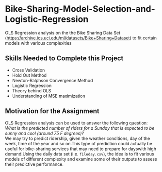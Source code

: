 # Bike-Sharing-Model-Selection-and-Logistic-Regression
OLS Regression analysis on the the Bike Sharing Data Set (https://archive.ics.uci.edu/ml/datasets/Bike+Sharing+Dataset) to fit certain models with various complexities
## Skills Needed to Complete this Project
- Cross Validation
- Hold Out Method
- Newton-Ralphson Convergence Method
- Logistic Regression
- Theory behind OLS
- Understanding of MSE maximization 

## Motivation for the Assignment
OLS Regression analysis can be used to answer the following question: <br /> *What is the predicted number of riders for a Sunday that is expected to be sunny and cool (around 75 F degrees)?*
<br /> We may try to predict ridership, given the weather conditions, day of the week, time of the year and so on.This type of prediction could actually be useful for bike-sharing services that may need to prepare for dayswith high demand.Using the daily data set (i.e. `fileday.csv`), the idea is to fit various models of different complexity and examine some of their outputs to assess their predictive performance.

